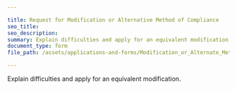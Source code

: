 ```yaml
---

title: Request for Modification or Alternative Method of Compliance
seo_title:
seo_description:
summary: Explain difficulties and apply for an equivalent modification.
document_type: form
file_path: /assets/applications-and-forms/Modification_or_Alternate_Method_of_Compliance.pdf

---
```

Explain difficulties and apply for an equivalent modification.
